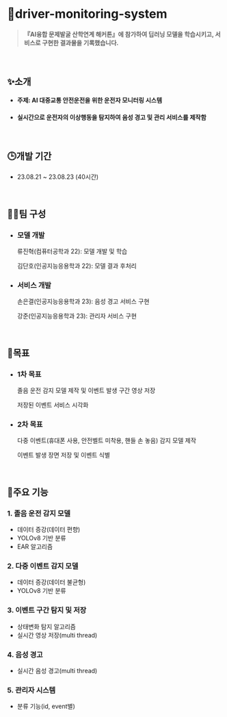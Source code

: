 # 🚌driver-monitoring-system
> #### 『AI융합 문제발굴 산학연계 해커톤』에 참가하여 딥러닝 모델을 학습시키고, 서비스로 구현한 결과물을 기록했습니다.

<br>

## ✨소개
- #### 주제: AI 대중교통 안전운전을 위한 운전자 모니터링 시스템
- #### 실시간으로 운전자의 이상행동을 탐지하여 음성 경고 및 관리 서비스를 제작함

<br>

## 🕒개발 기간
- 23.08.21 ~ 23.08.23 (40시간)

<br>

## 🙋‍♂️팀 구성
- ### 모델 개발
  류진혁(컴퓨터공학과 22): 모델 개발 및 학습
  
  김단호(인공지능응용학과 22): 모델 결과 후처리
  
- ### 서비스 개발
  손은결(인공지능응용학과 23): 음성 경고 서비스 구현
  
  강준(인공지능응용학과 23): 관리자 서비스 구현

<br>

## 🎯목표
- ### 1차 목표
  졸음 운전 감지 모델 제작 및 이벤트 발생 구간 영상 저장
  
  저장된 이벤트 서비스 시각화
  
- ### 2차 목표
  다중 이벤트(휴대폰 사용, 안전벨트 미착용, 핸들 손 놓음) 감지 모델 제작
  
  이벤트 발생 장면 저장 및 이벤트 식별

<br>

## 📌주요 기능
### 1. 졸음 운전 감지 모델
- 데이터 증강(데이터 편향)
- YOLOv8 기반 분류
- EAR 알고리즘
  
### 2. 다중 이벤트 감지 모델
- 데이터 증강(데이터 불균형)
- YOLOv8 기반 분류
  
### 3. 이벤트 구간 탐지 및 저장
- 상태변화 탐지 알고리즘
- 실시간 영상 저장(multi thread)
  
### 4. 음성 경고
- 실시간 음성 경고(multi thread)
  
### 5. 관리자 시스템
- 분류 기능(id, event별)
